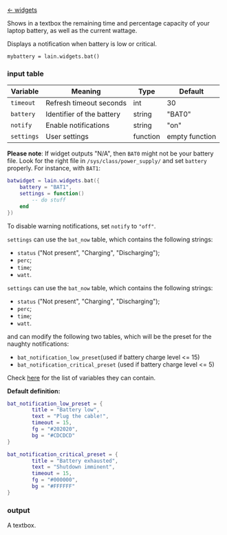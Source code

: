 [<- widgets](https://github.com/copycat-killer/lain/wiki/Widgets)

Shows in a textbox the remaining time and percentage capacity of your laptop battery, as well as
the current wattage.

Displays a notification when battery is low or critical.

	mybattery = lain.widgets.bat()

### input table

Variable | Meaning | Type | Default
--- | --- | --- | ---
`timeout` | Refresh timeout seconds | int | 30
`battery` | Identifier of the battery | string | "BAT0"
`notify` | Enable notifications | string | "on"
`settings` | User settings | function | empty function

**Please note**: If widget outputs "N/A", then `BAT0` might not be your battery file. Look for the right file in  `/sys/class/power_supply/` and set `battery` properly. For instance, with `BAT1`:

```lua
batwidget = lain.widgets.bat({
    battery = "BAT1",
    settings = function()
        -- do stuff
    end
})

```

To disable warning notifications, set `notify` to `"off"`.

`settings` can use the `bat_now` table, which contains the following strings:

- `status` ("Not present", "Charging", "Discharging");
- `perc`;
- `time`;
- `watt`.

`settings` can use the `bat_now` table, which contains the following strings:

- `status` ("Not present", "Charging", "Discharging");
- `perc`;
- `time`;
- `watt`.

and can modify the following two tables, which will be the preset for the naughty notifications: 
* `bat_notification_low_preset`(used if battery charge level <= 15)
* `bat_notification_critical_preset` (used if battery charge level <= 5)

Check [here](http://awesome.naquadah.org/doc/api/modules/naughty.html#notify) for the list of variables they can contain.  

**Default definition:**
```lua
bat_notification_low_preset = {
        title = "Battery low",
        text = "Plug the cable!",
        timeout = 15,
        fg = "#202020",
        bg = "#CDCDCD"
}
```
```lua
bat_notification_critical_preset = {
        title = "Battery exhausted",
        text = "Shutdown imminent",
        timeout = 15,
        fg = "#000000",
        bg = "#FFFFFF"
}
```

### output

A textbox.